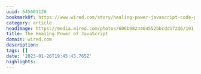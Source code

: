 ```yaml
---
uuid: 645601128
bookmarkOf: https://www.wired.com/story/healing-power-javascript-code-programming/
category: article
headImage: https://media.wired.com/photos/606b9824464552bbcdd172d6/191:100/w_1280,c_limit/ideas-coding-therapy.jpg
title: The Healing Power of JavaScript
domain: wired.com
description:
tags: []
date: '2023-01-26T19:45:43.765Z'
highlights:
---
```





